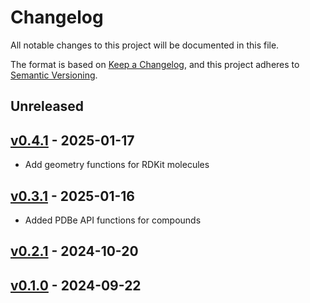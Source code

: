 # Changelog

All notable changes to this project will be documented in this file.

The format is based on [Keep a Changelog](https://keepachangelog.com/en/1.0.0/),
and this project adheres to [Semantic Versioning](https://semver.org/spec/v2.0.0.html).

## Unreleased

## [v0.4.1](https://github.com/cch1999/CCHTools/releases/tag/v0.4.1) - 2025-01-17

- Add geometry functions for RDKit molecules

## [v0.3.1](https://github.com/cch1999/CCHTools/releases/tag/v0.3.1) - 2025-01-16

- Added PDBe API functions for compounds

## [v0.2.1](https://github.com/cch1999/CCHTools/releases/tag/v0.2.1) - 2024-10-20

## [v0.1.0](https://github.com/cch1999/CCHTools/releases/tag/v0.1.0) - 2024-09-22
